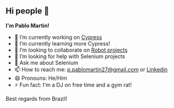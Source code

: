 ## Hi people 👋

<b>I'm Pablo Martin!</b>

- 🔭 I’m currently working on [Cypress](https://www.cypress.io/)
- 🌱 I’m currently learning more Cypress!
- 👯 I’m looking to collaborate on [Robot projects]([url](https://robotframework.org/))
- 🤔 I’m looking for help with Selenium projects
- 💬 Ask me about Selenium
- 📫 How to reach me: p.pablomartin27@gmail.com or [Linkedin]([url](https://www.linkedin.com/in/pabllomartin/))
- 😄 Pronouns: He/Him
- ⚡ Fun fact: I'm a DJ on free time and a gym rat!

Best regards from Brazil!
